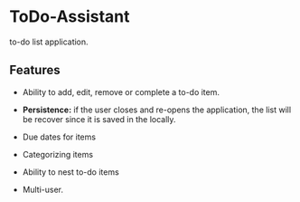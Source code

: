 # ToDo-Assistant
to-do list application.

Features
---
- Ability to add, edit, remove or complete a to-do item.

- **Persistence:** if the user closes and re-opens the application, the list will be recover since it is saved in the locally.

- Due dates for items

- Categorizing items

- Ability to nest to-do items

- Multi-user.
